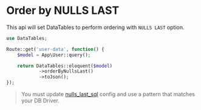# Order by NULLS LAST

This api will set DataTables to perform ordering with `NULLS LAST` option.

```php
use DataTables;

Route::get('user-data', function() {
	$model = App\User::query();

	return DataTables::eloquent($model)
			->orderByNullsLast()
			->toJson();
});
```

> You must update [nulls_last_sql](/docs/{{package}}/{{version}}/general-settings#nulls-last-sql) config and use a pattern that matches your DB Driver.
